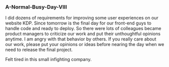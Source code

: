 ### A-Normal-Busy-Day-VIII
I did dozens of requirements for improving some user experiences on our website KDP. Since tomorrow is the final day for our front-end guys to handle code and ready to deploy. So there were lots of colleagues became product managers to criticize our work and put their unthoughtful opinions anytime. I am angry with that behavior by others. If you really care about our work, please put your opinions or ideas before nearing the day when we need to release the final project.

Felt tired in this small infighting company.
